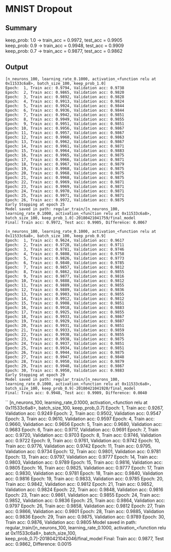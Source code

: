 # MNIST Dropout
## Summary
keep_prob: 1.0 -> train_acc = 0.9972, test_acc = 0.9905<br/>
keep_prob: 0.9 -> train_acc = 0.9948, test_acc = 0.9909<br/>
keep_prob: 0.7 -> train_acc = 0.9877, test_acc = 0.9862<br/>

## Output
```
[n_neurons_100, learning_rate_0.1000, activation_<function relu at 0x11533c6a8>, batch_size_100, keep_prob_1.0]
Epoch:  1, Train acc: 0.9794, Validation acc: 0.9738
Epoch:  2, Train acc: 0.9865, Validation acc: 0.9820
Epoch:  3, Train acc: 0.9892, Validation acc: 0.9828
Epoch:  4, Train acc: 0.9913, Validation acc: 0.9824
Epoch:  5, Train acc: 0.9924, Validation acc: 0.9844
Epoch:  6, Train acc: 0.9936, Validation acc: 0.9844
Epoch:  7, Train acc: 0.9942, Validation acc: 0.9851
Epoch:  8, Train acc: 0.9949, Validation acc: 0.9855
Epoch:  9, Train acc: 0.9951, Validation acc: 0.9851
Epoch: 10, Train acc: 0.9956, Validation acc: 0.9867
Epoch: 11, Train acc: 0.9957, Validation acc: 0.9867
Epoch: 12, Train acc: 0.9960, Validation acc: 0.9863
Epoch: 13, Train acc: 0.9962, Validation acc: 0.9867
Epoch: 14, Train acc: 0.9961, Validation acc: 0.9871
Epoch: 15, Train acc: 0.9964, Validation acc: 0.9883
Epoch: 16, Train acc: 0.9965, Validation acc: 0.9875
Epoch: 17, Train acc: 0.9966, Validation acc: 0.9871
Epoch: 18, Train acc: 0.9967, Validation acc: 0.9879
Epoch: 19, Train acc: 0.9968, Validation acc: 0.9875
Epoch: 20, Train acc: 0.9968, Validation acc: 0.9875
Epoch: 21, Train acc: 0.9968, Validation acc: 0.9875
Epoch: 22, Train acc: 0.9969, Validation acc: 0.9871
Epoch: 23, Train acc: 0.9969, Validation acc: 0.9871
Epoch: 24, Train acc: 0.9970, Validation acc: 0.9871
Epoch: 25, Train acc: 0.9971, Validation acc: 0.9871
Epoch: 26, Train acc: 0.9972, Validation acc: 0.9875
Early Stopping at epoch 25
Model saved in path: regular_train/[n_neurons_100, learning_rate_0.1000, activation_<function relu at 0x11533c6a8>, batch_size_100, keep_prob_1.0]-20180421041759/final_model
Final: Train acc: 0.9972, Test acc: 0.9905, Difference: 0.0067
```
```
[n_neurons_100, learning_rate_0.1000, activation_<function relu at 0x11533c6a8>, batch_size_100, keep_prob_0.9]
Epoch:  1, Train acc: 0.9624, Validation acc: 0.9617
Epoch:  2, Train acc: 0.9728, Validation acc: 0.9711
Epoch:  3, Train acc: 0.9781, Validation acc: 0.9746
Epoch:  4, Train acc: 0.9808, Validation acc: 0.9758
Epoch:  5, Train acc: 0.9826, Validation acc: 0.9773
Epoch:  6, Train acc: 0.9840, Validation acc: 0.9785
Epoch:  7, Train acc: 0.9857, Validation acc: 0.9812
Epoch:  8, Train acc: 0.9862, Validation acc: 0.9855
Epoch:  9, Train acc: 0.9877, Validation acc: 0.9816
Epoch: 10, Train acc: 0.9888, Validation acc: 0.9812
Epoch: 11, Train acc: 0.9889, Validation acc: 0.9855
Epoch: 12, Train acc: 0.9889, Validation acc: 0.9836
Epoch: 13, Train acc: 0.9903, Validation acc: 0.9855
Epoch: 14, Train acc: 0.9912, Validation acc: 0.9812
Epoch: 15, Train acc: 0.9908, Validation acc: 0.9851
Epoch: 16, Train acc: 0.9918, Validation acc: 0.9883
Epoch: 17, Train acc: 0.9925, Validation acc: 0.9855
Epoch: 18, Train acc: 0.9933, Validation acc: 0.9867
Epoch: 19, Train acc: 0.9929, Validation acc: 0.9887
Epoch: 20, Train acc: 0.9931, Validation acc: 0.9851
Epoch: 21, Train acc: 0.9933, Validation acc: 0.9859
Epoch: 22, Train acc: 0.9938, Validation acc: 0.9855
Epoch: 23, Train acc: 0.9938, Validation acc: 0.9875
Epoch: 24, Train acc: 0.9937, Validation acc: 0.9851
Epoch: 25, Train acc: 0.9934, Validation acc: 0.9851
Epoch: 26, Train acc: 0.9944, Validation acc: 0.9875
Epoch: 27, Train acc: 0.9947, Validation acc: 0.9848
Epoch: 28, Train acc: 0.9950, Validation acc: 0.9879
Epoch: 29, Train acc: 0.9948, Validation acc: 0.9867
Epoch: 30, Train acc: 0.9950, Validation acc: 0.9883
Early Stopping at epoch 29
Model saved in path: regular_train/[n_neurons_100, learning_rate_0.1000, activation_<function relu at 0x11533c6a8>, batch_size_100, keep_prob_0.9]-20180421041920/final_model
Final: Train acc: 0.9948, Test acc: 0.9909, Difference: 0.0040
```
``
[n_neurons_100, learning_rate_0.1000, activation_<function relu at 0x11533c6a8>, batch_size_100, keep_prob_0.7]
Epoch:  1, Train acc: 0.9267, Validation acc: 0.9249
Epoch:  2, Train acc: 0.9502, Validation acc: 0.9547
Epoch:  3, Train acc: 0.9610, Validation acc: 0.9597
Epoch:  4, Train acc: 0.9660, Validation acc: 0.9656
Epoch:  5, Train acc: 0.9680, Validation acc: 0.9683
Epoch:  6, Train acc: 0.9717, Validation acc: 0.9691
Epoch:  7, Train acc: 0.9720, Validation acc: 0.9703
Epoch:  8, Train acc: 0.9746, Validation acc: 0.9722
Epoch:  9, Train acc: 0.9761, Validation acc: 0.9742
Epoch: 10, Train acc: 0.9776, Validation acc: 0.9742
Epoch: 11, Train acc: 0.9795, Validation acc: 0.9734
Epoch: 12, Train acc: 0.9801, Validation acc: 0.9781
Epoch: 13, Train acc: 0.9797, Validation acc: 0.9777
Epoch: 14, Train acc: 0.9803, Validation acc: 0.9789
Epoch: 15, Train acc: 0.9816, Validation acc: 0.9805
Epoch: 16, Train acc: 0.9825, Validation acc: 0.9777
Epoch: 17, Train acc: 0.9830, Validation acc: 0.9781
Epoch: 18, Train acc: 0.9840, Validation acc: 0.9816
Epoch: 19, Train acc: 0.9833, Validation acc: 0.9785
Epoch: 20, Train acc: 0.9842, Validation acc: 0.9812
Epoch: 21, Train acc: 0.9852, Validation acc: 0.9824
Epoch: 22, Train acc: 0.9848, Validation acc: 0.9816
Epoch: 23, Train acc: 0.9861, Validation acc: 0.9855
Epoch: 24, Train acc: 0.9852, Validation acc: 0.9836
Epoch: 25, Train acc: 0.9864, Validation acc: 0.9797
Epoch: 26, Train acc: 0.9858, Validation acc: 0.9812
Epoch: 27, Train acc: 0.9866, Validation acc: 0.9801
Epoch: 28, Train acc: 0.9885, Validation acc: 0.9836
Epoch: 29, Train acc: 0.9875, Validation acc: 0.9789
Epoch: 30, Train acc: 0.9876, Validation acc: 0.9805
Model saved in path: regular_train/[n_neurons_100, learning_rate_0.1000, activation_<function relu at 0x11533c6a8>, batch_size_100, keep_prob_0.7]-20180421042046/final_model
Final: Train acc: 0.9877, Test acc: 0.9862, Difference: 0.0015
```